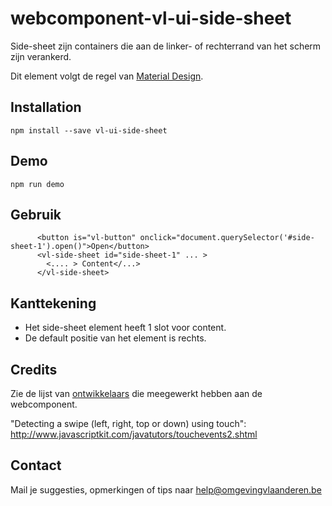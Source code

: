 # webcomponent-vl-ui-side-sheet
Side-sheet zijn containers die aan de linker- of rechterrand van het scherm zijn verankerd.

Dit element volgt de regel van [Material Design](https://material.io/components/sheet-side/#theming).

## Installation
```
npm install --save vl-ui-side-sheet
```

## Demo
```
npm run demo
```

## <a name="gebruik"></a>Gebruik
```
      <button is="vl-button" onclick="document.querySelector('#side-sheet-1').open()">Open</button>
      <vl-side-sheet id="side-sheet-1" ... >
        <.... > Content</...>
      </vl-side-sheet>
```

## Kanttekening
- Het side-sheet element heeft 1 slot voor content.
- De default positie van het element is rechts.

## Credits
Zie de lijst van [ontwikkelaars](https://github.com/milieuinfo/webcomponent-vl-ui-side-sheet/graphs/contributors) die meegewerkt hebben aan de webcomponent.

"Detecting a swipe (left, right, top or down) using touch": http://www.javascriptkit.com/javatutors/touchevents2.shtml

## Contact
Mail je suggesties, opmerkingen of tips naar [help@omgevingvlaanderen.be](mailto:help@omgevingvlaanderen.be)
